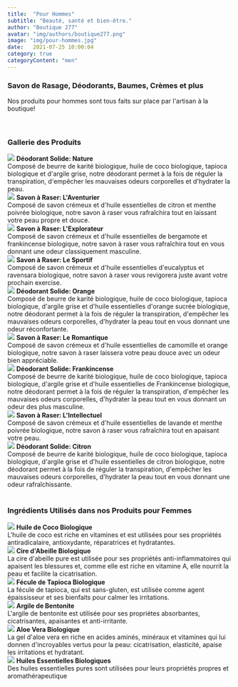 ```yaml
---
title:  "Pour Hommes"
subtitle: "Beauté, santé et bien-être."
author: "Boutique 277"
avatar: "img/authors/boutique277.png"
image: "img/pour-hommes.jpg"
date:   2021-07-25 10:00:04
category: true
categoryContent: "men"
---
```


### Savon de Rasage, Déodorants, Baumes, Crèmes et plus
Nos produits pour hommes sont tous faits sur place par l'artisan à la boutique!
<br /><br /><br />

### Gallerie des Produits
<img class="post-image-product" src="/img/products/deodorants/naturel.png">
<strong>Déodorant Solide: Nature</strong><br />
Composé de beurre de karité biologique, huile de coco biologique, tapioca biologique et d'argile grise, notre déodorant permet à la fois de réguler la transpiration, d'empêcher les mauvaises odeurs corporelles et d'hydrater la peau.
<div class="post-image-clear"></div>

<img class="post-image-product" src="/img/products/shavingsoaps/laventurier.png">
<strong>Savon à Raser: L'Aventurier</strong><br />
Composé de savon crémeux et d'huile essentielles de citron et menthe poivrée biologique, notre savon à raser vous rafraîchira tout en laissant votre peau propre et douce.
<div class="post-image-clear"></div>

<img class="post-image-product" src="/img/products/shavingsoaps/lexplorateur.png">
<strong>Savon à Raser: L'Explorateur</strong><br />
Composé de savon crémeux et d'huile essentielles de bergamote et frankincense biologique, notre savon à raser vous rafraîchira tout en vous donnant une odeur classiquement masculine.
<div class="post-image-clear"></div>

<img class="post-image-product" src="/img/products/shavingsoaps/lesportif.png">
<strong>Savon à Raser: Le Sportif</strong><br />
Composé de savon crémeux et d'huile essentielles d'eucalyptus et ravensara biologique, notre savon à raser vous revigorera juste avant votre prochain exercise.
<div class="post-image-clear"></div>

<img class="post-image-product" src="/img/products/deodorants/orange.png">
<strong>Déodorant Solide: Orange</strong><br />
Composé de beurre de karité biologique, huile de coco biologique, tapioca biologique, d'argile grise et d'huile essentielles d'orange sucrée biologique, notre déodorant permet à la fois de réguler la transpiration, d'empêcher les mauvaises odeurs corporelles, d'hydrater la peau tout en vous donnant une odeur réconfortante.
<div class="post-image-clear"></div>

<img class="post-image-product" src="/img/products/shavingsoaps/leromantique.png">
<strong>Savon à Raser: Le Romantique</strong><br />
Composé de savon crémeux et d'huile essentielles de camomille et orange biologique, notre savon à raser laissera votre peau douce avec un odeur bien appréciable.
<div class="post-image-clear"></div>

<img class="post-image-product" src="/img/products/deodorants/frankincense.png">
<strong>Déodorant Solide: Frankincense</strong><br />
Composé de beurre de karité biologique, huile de coco biologique, tapioca biologique, d'argile grise et d'huile essentielles de Frankincense biologique, notre déodorant permet à la fois de réguler la transpiration, d'empêcher les mauvaises odeurs corporelles, d'hydrater la peau tout en vous donnant un odeur des plus masculine.
<div class="post-image-clear"></div>

<img class="post-image-product" src="/img/products/shavingsoaps/lintellectuel.png">
<strong>Savon à Raser: L'Intellectuel</strong><br />
Composé de savon crémeux et d'huile essentielles de lavande et menthe poivrée biologique, notre savon à raser vous rafraîchira tout en apaisant votre peau.
<div class="post-image-clear"></div>

<img class="post-image-product" src="/img/products/deodorants/citron.png">
<strong>Déodorant Solide: Citron</strong><br />
Composé de beurre de karité biologique, huile de coco biologique, tapioca biologique, d'argile grise et d'huile essentielles de citron biologique, notre déodorant permet à la fois de réguler la transpiration, d'empêcher les mauvaises odeurs corporelles, d'hydrater la peau tout en vous donnant une odeur rafraîchissante.
<div class="post-image-clear"></div>
<br />

### Ingrédients Utilisés dans nos Produits pour Femmes
<img class="post-image" src="/img/ingredients/cocooil.png">
<strong>Huile de Coco Biologique</strong><br />
L'huile de coco est riche en vitamines et est utilisées pour ses propriétés antiradicalaire, antioxydante, réparatrices et hydratantes.
<div class="post-image-clear"></div>

<img class="post-image" src="/img/ingredients/beeswax.png">
<strong>Cire d'Abeille Biologique</strong><br />
La cire d'abeille pure est utilisée pour ses propriétés anti-inflammatoires qui apaisent les blessures et, comme elle est riche en vitamine A, elle nourrit la peau et facilite la cicatrisation.
<div class="post-image-clear"></div>

<img class="post-image" src="/img/ingredients/tapiocastarch.png">
<strong>Fécule de Tapioca Biologique</strong><br />
La fécule de tapioca, qui est sans-gluten, est utilisée comme agent épaississeur et ses bienfaits pour calmer les irritations.
<div class="post-image-clear"></div>

<img class="post-image" src="/img/ingredients/bentoniteclay.png">
<strong>Argile de Bentonite</strong><br />
L'argile de bentonite est utilisée pour ses propriétes absorbantes, cicatrisantes, apaisantes et anti-irritante.
<div class="post-image-clear"></div>

<img class="post-image" src="/img/ingredients/aloevera.png">
<strong>Aloe Vera Biologique</strong><br />
La gel d'aloe vera en riche en acides aminés, minéraux et vitamines qui lui donnen d'incroyables vertus pour la peau: cicatrisation, elasticité, apaise les irritations et hydratant.
<div class="post-image-clear"></div>

<img class="post-image" src="/img/ingredients/essentialoils.png">
<strong>Huiles Essentielles Biologiques</strong><br />
Des huiles essentielles pures sont utilisées pour leurs propriétés propres et aromathérapeutique
<div class="post-image-clear"></div>
